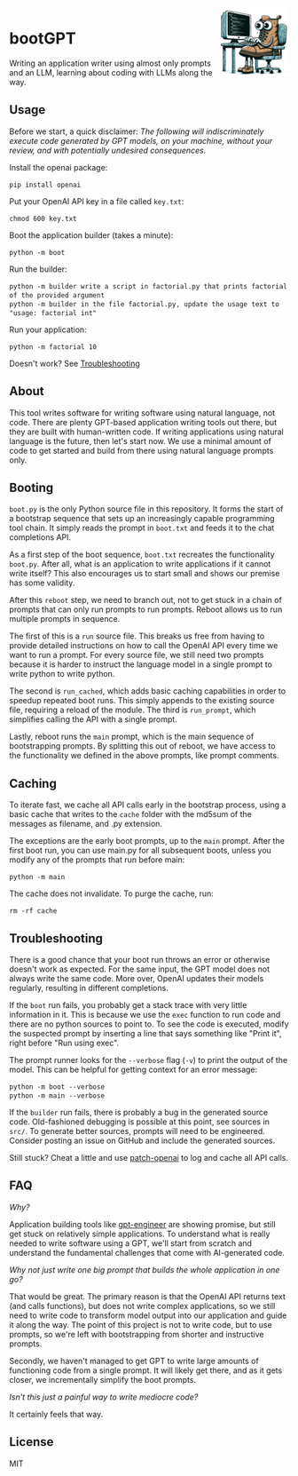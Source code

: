 <img src="logo.jpg" width="25%" height="25%" align="right" alt="bootGPT logo">

# bootGPT

Writing an application writer using almost only prompts and an LLM, learning
about coding with LLMs along the way.

## Usage

Before we start, a quick disclaimer: *The following will indiscriminately
execute code generated by GPT models, on your machine, without your review, and
with potentially undesired consequences.*

Install the openai package:

    pip install openai

Put your OpenAI API key in a file called `key.txt`:

    chmod 600 key.txt

Boot the application builder (takes a minute):

    python -m boot

Run the builder:

    python -m builder write a script in factorial.py that prints factorial of the provided argument
    python -m builder in the file factorial.py, update the usage text to "usage: factorial int"

Run your application:

    python -m factorial 10

Doesn't work? See [Troubleshooting](#troubleshooting)

## About

This tool writes software for writing software using natural language, not code.
There are plenty GPT-based application writing tools out there, but they are
built with human-written code. If writing applications using natural language is
the future, then let's start now. We use a minimal amount of code to get started
and build from there using natural language prompts only.

## Booting

`boot.py` is the only Python source file in this repository. It forms the start
of a bootstrap sequence that sets up an increasingly capable programming tool
chain. It simply reads the prompt in `boot.txt` and feeds it to the chat
completions API.

As a first step of the boot sequence, `boot.txt` recreates the functionality
`boot.py`. After all, what is an application to write applications if it cannot
write itself? This also encourages us to start small and shows our premise has
some validity.

After this `reboot` step, we need to branch out, not to get stuck in a chain of
prompts that can only run prompts to run prompts. Reboot allows us to run
multiple prompts in sequence.

The first of this is a `run` source file. This breaks us free from having to
provide detailed instructions on how to call the OpenAI API every time we want
to run a prompt. For every source file, we still need two prompts because it is
harder to instruct the language model in a single prompt to write python to
write python.

The second is `run_cached`, which adds basic caching capabilities in order to
speedup repeated boot runs. This simply appends to the existing source file,
requiring a reload of the module. The third is `run_prompt`, which simplifies
calling the API with a single prompt.

Lastly, reboot runs the `main` prompt, which is the main sequence of
bootstrapping prompts. By splitting this out of reboot, we have access to the
functionality we defined in the above prompts, like prompt comments.

## Caching

To iterate fast, we cache all API calls early in the bootstrap process, using a
basic cache that writes to the `cache` folder with the md5sum of the messages as
filename, and .py extension.

The exceptions are the early boot prompts, up to the `main` prompt. After the
first boot run, you can use main.py for all subsequent boots, unless you modify
any of the prompts that run before main:

    python -m main

The cache does not invalidate. To purge the cache, run:

    rm -rf cache

## Troubleshooting

There is a good chance that your boot run throws an error or otherwise doesn't
work as expected. For the same input, the GPT model does not always write the
same code. More over, OpenAI updates their models regularly, resulting in
different completions.

If the `boot` run fails, you probably get a stack trace with very little
information in it. This is because we use the `exec` function to run code and
there are no python sources to point to. To see the code is executed, modify the
suspected prompt by inserting a line that says something like "Print it", right
before "Run using exec".

The prompt runner looks for the `--verbose` flag (`-v`) to print the output of
the model. This can be helpful for getting context for an error message:

    python -m boot --verbose
    python -m main --verbose

If the `builder` run fails, there is probably a bug in the generated source
code. Old-fashioned debugging is possible at this point, see sources in `src/`.
To generate better sources, prompts will need to be engineered. Consider posting
an issue on GitHub and include the generated sources.

Still stuck? Cheat a little and use
[patch-openai](https://github.com/leovandriel/patch-openai) to log and cache all
API calls.

## FAQ

*Why?*

Application building tools like
[gpt-engineer](https://github.com/AntonOsika/gpt-engineer) are showing promise,
but still get stuck on relatively simple applications. To understand what is
really needed to write software using a GPT, we'll start from scratch and
understand the fundamental challenges that come with AI-generated code.

*Why not just write one big prompt that builds the whole application in one go?*

That would be great. The primary reason is that the OpenAI API returns text (and
calls functions), but does not write complex applications, so we still need to
write code to transform model output into our application and guide it along the
way. The point of this project is not to write code, but to use prompts, so
we're left with bootstrapping from shorter and instructive prompts.

Secondly, we haven't managed to get GPT to write large amounts of functioning
code from a single prompt. It will likely get there, and as it gets closer, we
incrementally simplify the boot prompts.

*Isn't this just a painful way to write mediocre code?*

It certainly feels that way.

## License

MIT
